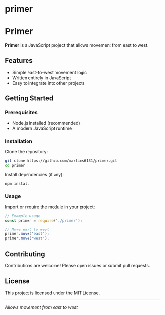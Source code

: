 # primer
# Primer

**Primer** is a JavaScript project that allows movement from east to west.

## Features

- Simple east-to-west movement logic
- Written entirely in JavaScript
- Easy to integrate into other projects

## Getting Started

### Prerequisites

- Node.js installed (recommended)
- A modern JavaScript runtime

### Installation

Clone the repository:

```bash
git clone https://github.com/martins6131/primer.git
cd primer
```

Install dependencies (if any):

```bash
npm install
```

### Usage

Import or require the module in your project:

```javascript
// Example usage
const primer = require('./primer');

// Move east to west
primer.move('east');
primer.move('west');
```

## Contributing

Contributions are welcome! Please open issues or submit pull requests.

## License

This project is licensed under the MIT License.

---

*Allows movement from east to west*
